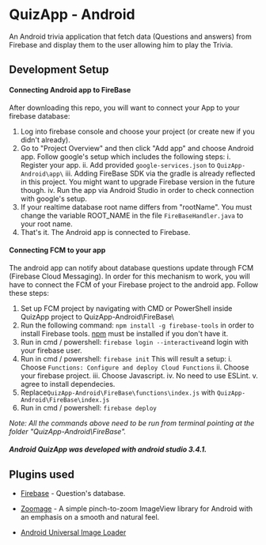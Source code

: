 

# QuizApp - Android


An Android trivia application that fetch data (Questions and answers) from Firebase and display them to the user allowing him to play the Trivia.

## Development Setup

#### Connecting Android app to FireBase
After downloading this repo, you will want to connect your App to your firebase database:
1. Log into firebase console and choose your project (or create new if you didn't already).
2. Go to "Project Overview" and then click "Add app" and choose Android app. Follow google's setup which includes the following steps:
	i. Register your app.
	ii. Add provided `google-services.json` to `QuizApp-Android\app\`
	iii. Adding FireBase SDK via the gradle is already reflected in this project. You might want to upgrade Firebase version in the future though.
	iv. Run the app via Android Studio in order to check connection with google's setup.
3. If your realtime database root name differs from "rootName". You must change the variable ROOT_NAME in the file `FireBaseHandler.java` to your root name.
3. That's it. The Android app is connected to Firebase.

#### Connecting FCM to your app
The android app can notify about database questions update through FCM (Firebase Cloud Messaging). In order for this mechanism to work, you will have to connect the FCM of your Firebase project to the android app.
Follow these steps:
1. Set up FCM project by navigating with CMD or PowerShell inside QuizApp project to QuizApp-Android\FireBase\
2. Run the following command: `npm install -g firebase-tools` in order to install Firebase tools. [npm](https://www.npmjs.com/get-npm) must be installed if you don't have it.
3. Run in cmd / powershell: `firebase login --interactive`and login with your firebase user. 
4. Run in cmd / powershell: `firebase init`
This will result a setup:
i. Choose `Functions: Configure and deploy Cloud Functions`
ii. Choose your firebase project.
iii. Choose Javascript.
iv. No need to use ESLint.
v. agree to install dependecies.
6. Replace`QuizApp-Android\FireBase\functions\index.js` with `QuizApp-Android\FireBase\index.js`
7.  Run in cmd / powershell: `firebase deploy`

*Note: All the commands above need to be run from terminal pointing at the folder "QuizApp-Android\FireBase\".*

##### *Android QuizApp was developed with android studio 3.4.1.*

## Plugins used

- [Firebase](https://firebase.google.com/) - Question's database.

- [Zoomage](https://github.com/jsibbold/zoomage) - A simple pinch-to-zoom ImageView library for Android with an emphasis on a smooth and natural feel.

- [Android Universal Image Loader](https://github.com/nostra13/Android-Universal-Image-Loader) 


